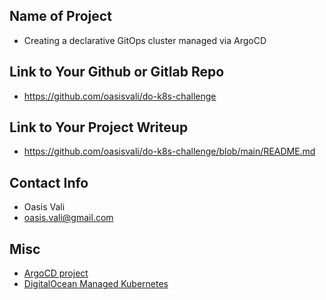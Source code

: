 ## Name of Project 
* Creating a declarative GitOps cluster managed via ArgoCD 

## Link to Your Github or Gitlab Repo
* https://github.com/oasisvali/do-k8s-challenge

## Link to Your Project Writeup
* https://github.com/oasisvali/do-k8s-challenge/blob/main/README.md

## Contact Info
* Oasis Vali
* oasis.vali@gmail.com

## Misc 
* [ArgoCD project](https://argo-cd.readthedocs.io/en/stable/)
* [DigitalOcean Managed Kubernetes](https://www.digitalocean.com/products/kubernetes/)
